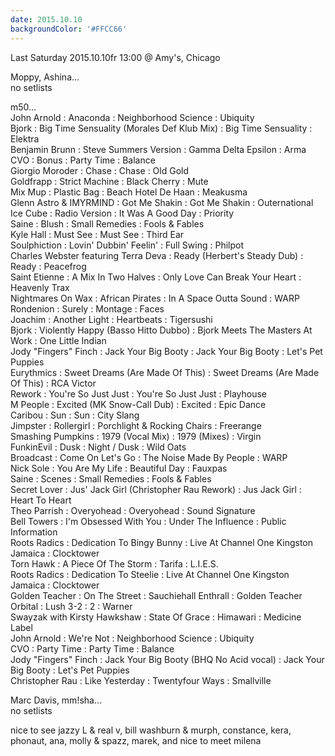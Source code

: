 ```yaml
---
date: 2015.10.10
backgroundColor: '#FFCC66'
---
```


Last Saturday 2015.10.10fr 13:00 @ Amy's, Chicago  

Moppy, Ashina...  
no setlists  

m50...  
John Arnold : Anaconda : Neighborhood Science : Ubiquity  
Bjork : Big Time Sensuality (Morales Def Klub Mix) : Big Time Sensuality : Elektra  
Benjamin Brunn : Steve Summers Version : Gamma Delta Epsilon : Arma  
CVO : Bonus : Party Time : Balance  
Giorgio Moroder : Chase : Chase : Old Gold  
Goldfrapp : Strict Machine : Black Cherry : Mute  
Mix Mup : Plastic Bag : Beach Hotel De Haan : Meakusma  
Glenn Astro & IMYRMIND : Got Me Shakin : Got Me Shakin : Outernational  
Ice Cube : Radio Version : It Was A Good Day : Priority  
Saine : Blush : Small Remedies : Fools & Fables  
Kyle Hall : Must See : Must See : Third Ear  
Soulphiction : Lovin' Dubbin' Feelin' : Full Swing : Philpot  
Charles Webster featuring Terra Deva : Ready (Herbert's Steady Dub) : Ready : Peacefrog  
Saint Etienne : A Mix In Two Halves : Only Love Can Break Your Heart : Heavenly Trax  
Nightmares On Wax : African Pirates : In A Space Outta Sound : WARP  
Rondenion : Surely : Montage : Faces  
Joachim : Another Light : Heartbeats : Tigersushi  
Bjork : Violently Happy (Basso Hitto Dubbo) : Bjork Meets The Masters At Work : One Little Indian  
Jody "Fingers" Finch : Jack Your Big Booty : Jack Your Big Booty : Let's Pet Puppies  
Eurythmics : Sweet Dreams (Are Made Of This) : Sweet Dreams (Are Made Of This) : RCA Victor  
Rework : You're So Just Just : You're So Just Just : Playhouse  
M People : Excited (MK Snow-Call Dub) : Excited : Epic Dance  
Caribou : Sun : Sun : City Slang  
Jimpster : Rollergirl : Porchlight & Rocking Chairs : Freerange  
Smashing Pumpkins : 1979 (Vocal Mix) : 1979 (Mixes) : Virgin  
FunkinEvil : Dusk : Night / Dusk : Wild Oats  
Broadcast : Come On Let's Go : The Noise Made By People : WARP  
Nick Sole : You Are My Life : Beautiful Day : Fauxpas  
Saine : Scenes : Small Remedies : Fools & Fables  
Secret Lover : Jus' Jack Girl (Christopher Rau Rework) : Jus Jack Girl : Heart To Heart  
Theo Parrish : Overyohead : Overyohead : Sound Signature  
Bell Towers : I'm Obsessed With You : Under The Influence : Public Information  
Roots Radics : Dedication To Bingy Bunny : Live At Channel One Kingston Jamaica : Clocktower  
Torn Hawk : A Piece Of The Storm : Tarifa : L.I.E.S.  
Roots Radics : Dedication To Steelie : Live At Channel One Kingston Jamaica : Clocktower  
Golden Teacher : On The Street : Sauchiehall Enthrall : Golden Teacher  
Orbital : Lush 3-2 : 2 : Warner  
Swayzak with Kirsty Hawkshaw : State Of Grace : Himawari : Medicine Label  
John Arnold : We're Not : Neighborhood Science : Ubiquity  
CVO : Party Time : Party Time : Balance  
Jody "Fingers" Finch : Jack Your Big Booty (BHQ No Acid vocal) : Jack Your Big Booty : Let's Pet Puppies  
Christopher Rau : Like Yesterday : Twentyfour Ways : Smallville  

Marc Davis, mm!sha...  
no setlists  

nice to see jazzy L & real v, bill washburn & murph, constance, kera, phonaut, ana, molly & spazz, marek, and nice to meet milena